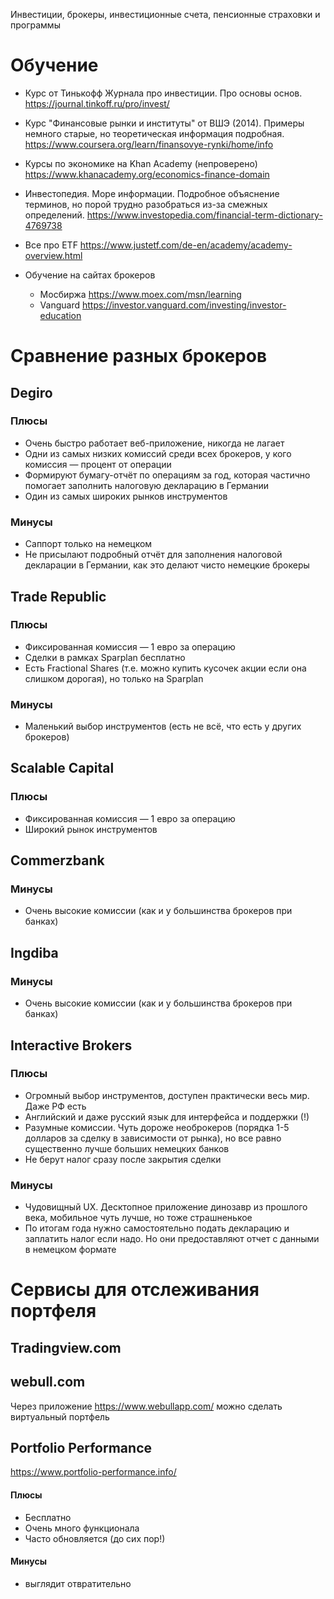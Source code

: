 Инвестиции, брокеры, инвестиционные счета, пенсионные страховки и программы

# Обучение
* Курс от Тинькофф Журнала про инвестиции. Про основы основ.
https://journal.tinkoff.ru/pro/invest/

* Курс "Финансовые рынки и институты" от ВШЭ (2014). Примеры немного старые, но теоретическая информация подробная.
https://www.coursera.org/learn/finansovye-rynki/home/info

* Курсы по экономике на Khan Academy (непроверено)
https://www.khanacademy.org/economics-finance-domain

* Инвестопедия. Море информации. Подробное объяснение терминов, но порой трудно разобраться из-за смежных определений.
https://www.investopedia.com/financial-term-dictionary-4769738

* Все про ETF
https://www.justetf.com/de-en/academy/academy-overview.html

* Обучение на сайтах брокеров
  * Мосбиржа https://www.moex.com/msn/learning
  * Vanguard https://investor.vanguard.com/investing/investor-education

# Сравнение разных брокеров
## Degiro
### Плюсы
* Очень быстро работает веб-приложение, никогда не лагает
* Одни из самых низких комиссий среди всех брокеров, у кого комиссия — процент от операции
* Формируют бумагу-отчёт по операциям за год, которая частично помогает заполнить налоговую декларацию в Германии
* Один из самых широких рынков инструментов

### Минусы
* Саппорт только на немецком
* Не присылают подробный отчёт для заполнения налоговой декларации в Германии, как это делают чисто немецкие брокеры

## Trade Republic
### Плюсы
* Фиксированная комиссия — 1 евро за операцию
* Сделки в рамках Sparplan бесплатно
* Есть Fractional Shares (т.е. можно купить кусочек акции если она слишком дорогая), но только на Sparplan

### Минусы
* Маленький выбор инструментов (есть не всё, что есть у других брокеров)

## Scalable Capital
### Плюсы
* Фиксированная комиссия — 1 евро за операцию
* Широкий рынок инструментов

## Commerzbank
### Минусы
* Очень высокие комиссии (как и у большинства брокеров при банках)

## Ingdiba
### Минусы
* Очень высокие комиссии (как и у большинства брокеров при банках)

## Interactive Brokers
### Плюсы
* Огромный выбор инструментов, доступен практически весь мир. Даже РФ есть
* Английский и даже русский язык для интерфейса и поддержки (!)
* Разумные комиссии. Чуть дороже необрокеров (порядка 1-5 долларов за сделку в зависимости от рынка), но все равно существенно лучше больших немецких банков
* Не берут налог сразу после закрытия сделки

### Минусы
* Чудовищный UX. Десктопное приложение динозавр из прошлого века, мобильное чуть лучше, но тоже страшненькое
* По итогам года нужно самостоятельно подать декларацию и заплатить налог если надо. Но они предоставляют отчет с данными в немецком формате

# Сервисы для отслеживания портфеля

## Tradingview.com

## webull.com
Через приложение https://www.webullapp.com/ можно сделать виртуальный портфель

## Portfolio Performance
https://www.portfolio-performance.info/
#### Плюсы
* Бесплатно
* Очень много функционала
* Часто обновляется (до сих пор!)

#### Минусы
* выглядит отвратительно

